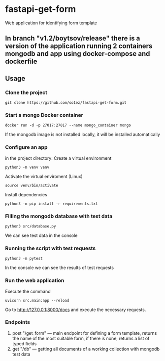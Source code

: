 # fastapi-get-form
Web application for identifying form template

## In branch "v1.2/boytsov/release" there is a version of the application running 2 containers mongodb and app using docker-compose and dockerfile

## Usage
### Clone the project
```
git clone https://github.com/so1ez/fastapi-get-form.git
```
### Start a mongo Docker container
```
docker run -d -p 27017:27017 --name mongo_container mongo
```
If the mongodb image is not installed locally, it will be installed automatically
### Configure an app
in the project directory:
Create a virtual environment
```
python3 -m venv venv
```
Activate the virtual enviroment (Linux)
```
source venv/bin/activate
```
Install dependencies
```
python3 -m pip install -r requirements.txt
```
### Filling the mongodb database with test data
```
python3 src/database.py
```

We can see test data in the console
### Running the script with test requests
```
python3 -m pytest
```
In the console we can see the results of test requests
### Run the web application
Execute the command
```
uvicorn src.main:app --reload
```
Go to http://127.0.0.1:8000/docs and execute the necessary requests.
### Endpoints
1. post "/get_form" — main endpoint for defining a form template, returns the name of the most suitable form, if there is none, returns a list of typed fields
2. get "/db" — getting all documents of a working collection with mongodb test data